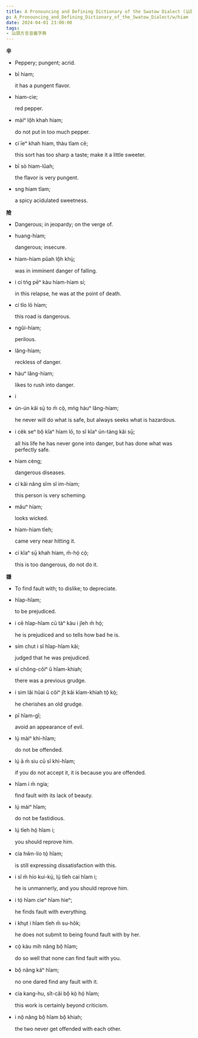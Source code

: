 ```yaml
---
title: A Pronouncing and Defining Dictionary of the Swatow Dialect (汕頭方言音義字典) / hiam
p: A_Pronouncing_and_Defining_Dictionary_of_the_Swatow_Dialect/w/hiam
date: 2024-04-01 23:00:00
tags: 
- 汕頭方言音義字典
---
```



**辛**
- Peppery; pungent; acrid.

- bī hiam;

  it has a pungent flavor.

- hiam-cie;

  red pepper.

- màiⁿ lô̤h khah hiam;

  do not put in too much pepper.

- cí īeⁿ khah hiam, thàu tîam cē;

  this sort has too sharp a taste; make it a little sweeter.

- bī sò hiam-lûah;

  the flavor is very pungent.

- sng hiam tîam;

  a spicy acidulated sweetness.

**險**
- Dangerous; in jeopardy; on the verge of.

- huang-híam;

  dangerous; insecure.

- híam-híam pûah lô̤h khṳ̀;

  was in imminent danger of falling.

- i cí tńg pēⁿ kàu híam-híam sí;

  in this relapse, he was at the point of death.

- cí tîo lō híam;

  this road is dangerous.

- ngûi-híam;

  perilous.

- lăng-híam;

  reckless of danger.

- hàuⁿ lăng-híam;

  likes to rush into danger.

- i 

- ún-ún kâi sṳ̄ to m̄ cò̤, mńg hàuⁿ lăng-híam;

  he never will do what is safe, but always seeks what is hazardous.

- i cêk seⁿ bô̤ kîaⁿ híam lō, to sĭ kîaⁿ ún-tàng kâi sṳ̄;

  all his life he has never gone into danger, but has done what was perfectly safe.

- híam cèng;

  dangerous diseases.

- cí kâi nâng sĭm sĭ im-híam;

  this person is very scheming.

- măuⁿ híam;

  looks wicked.

- híam-híam tîeh;

  came very near hitting it.

- cí kĭaⁿ sṳ̄ khah híam, m̄-hó̤ cò̤;

  this is too dangerous, do not do it.

**嫌**
- To find fault with; to dislike; to depreciate.

- hîap-hîam;

  to be prejudiced.

- i cē hîap-hîam cū tàⁿ kàu i jîeh m̄ hó̤;

  he is prejudiced and so tells how bad he is.

- sím chut i sĭ hîap-hîam kâi;

  judged that he was prejudiced.

- sĭ chông-côiⁿ ŭ hîam-khiah;

  there was a previous grudge.

- i sim lăi hûai ŭ côiⁿ jît kâi kîam-khiah tŏ̤ kò̤;

  he cherishes an old grudge.

- pī hîam-gî;

  avoid an appearance of evil.

- lṳ́ màiⁿ khì-hîam;

  do not be offended.

- lṳ́ ā m̄ siu cū sĭ khì-hîam;

  if you do not accept it, it is because you are offended.

- hîam i m̄ ngía;

  find fault with its lack of beauty.

- lṳ́ màiⁿ hîam;

  do not be fastidious.

- lṳ́ tîeh hó̤ hîam i;

  you should reprove him.

- cía hŵn-lío tó̤ hîam;

  is still expressing dissatisfaction with this.

- i sĭ m̄ hío kui-kṳ́, lṳ́ tîeh cai hîam i;

  he is unmannerly, and you should reprove him.

- i tó̤ hîam cìeⁿ hîam hìeⁿ;

  he finds fault with everything.

- i khṳt i hîam tîeh m̄ su-hôk;

  he does not submit to being found fault with by her.

- cò̤ kàu mih nâng bô̤ hîam;

  do so well that none can find fault with you.

- bô̤ nâng káⁿ hîam;

  no one dared find any fault with it.

- cía kang-hu, sît-căi bô̤ kò̤ hó̤ hîam;

  this work is certainly beyond criticism.

- i nŏ̤ nâng bô̤ hîam bô̤ khiah;

  the two never get offended with each other.